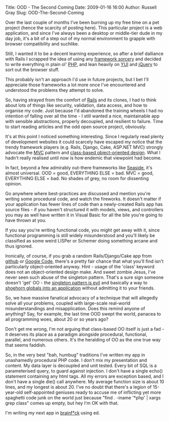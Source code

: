 Title: OOD - The Second Coming
Date: 2009-01-16 16:00
Author: Russell Gray
Slug: OOD-The-Second-Coming

Over the last couple of months I've been burning up my free time on a pet
project (hence the scarcity of posting here). This particular project is a web
application, and since I've always been a desktop or middle-tier dude in my
day job, it's a bit of a step out of my normal environment to grapple with
browser compatibility and suchlike.

Still, I wanted it to be a decent learning experience, so after a brief
dalliance with Rails I scrapped the idea of using any [framework sorcery][1]
and decided to write everything in plain ol' [PHP][2], and lean heavily on
[YUI][3] and [jQuery][4] to sort out the browser stuff.

This probably isn't an approach I'd use in future projects, but I bet I'll
appreciate those frameworks a lot more once I've encountered and understood
the problems they attempt to solve.

So, having strayed from the comfort of [Rails][5] and its clones, I had to
think about lots of things like security, validation, data access, and how to
organise my code. Just because I'd abandoned the training wheels I had no
intention of falling over all the time - I still wanted a nice, maintainable
app with sensible abstractions, properly decoupled, and resilient to failure.
Time to start reading articles and the odd open source project, obviously.

It's at this point I noticed something interesting. Since I regularly read
plenty of development websites it could scarcely have escaped my notice that
the trendy framework players (e.g. Rails, Django, Cake, ASP.NET MVC) strongly
advocate the [MVC][6] pattern and [class-based object-oriented design][7].
What I hadn't really realised until now is how endemic that viewpoint had
become.

In fact, beyond a few admirably out-there frameworks like [Seaside][8], it's
almost universal. OOD = good, EVERYTHING ELSE = bad. MVC = good, EVERYTHING
ELSE = bad. No shades of grey, no room for dissenting opinion.

Go anywhere where best-practices are discussed and mention you're writing some
procedural code, and watch the fireworks. It doesn't matter if your
application has fewer lines of code than a newly-created Rails app has source
files - if you haven't structured it with models, views, and controllers you
may as well have written it in Visual Basic for all the bile you're going to
have thrown at you.

If you say you're writing functional code, you might get away with it, since
functional programming is still widely misunderstood and you'll likely be
classified as some weird LISPer or Schemer doing something arcane and thus
ignored.

Ironically, of course, if you grab a random Rails/Django/Cake app from
[github][9] or [Google Code][10], there's a pretty fair chance that what
you'll find isn't particularly object-oriented anyway. Hint - usage of the
'class' keyword does not an object-oriented design make. And sweet zombie
Jesus, I've never seen such abuse of the singleton pattern. That's a sure sign
someone doesn't 'get' OO - the [singleton pattern is evil][11] and basically a
way to [shoehorn globals into an application][12] without admitting it to your
friends.

So, we have massive fanatical advocacy of a technique that will allegedly
solve all your problems, coupled with large-scale real-world misunderstandings
and misapplication. Does this remind anyone of anything? Say, for example, the
last time OOD swept the world, panacea to all programming woes, about 20 or so
years ago?

Don't get me wrong, I'm not arguing that class-based OO itself is just a fad -
it deserves its place as a paradigm alongside procedural, functional,
parallel, and numerous others. It's the heralding of OO as the one true way
that seems faddish.

So, in the very best "bah, humbug" traditions I've written my app in
unashamedly procedural PHP code. I don't mix my presentation and content. My
data layer is decoupled and unit tested. Every bit of SQL is a parameterised
query, to guard against injection. I don't have a single echo() statement
containing any html tags. All my errors are exception based, and I don't have
a single die() call anywhere. My average function size is about 10 lines, and
my longest is about 20. I've no doubt that there's a legion of 15-year-old
self-appointed geniuses ready to accuse me of inflicting yet more spaghetti
code junk on the world just because "find . -iname '*php' | xargs grep class"
comes up empty, but hey I'm OK with that.

I'm writing my next app in [brainf*ck][13]
using ed.


[1]: {filename}/development/Coding-by-Convention.md
[2]: http://php.net/
[3]: http://developer.yahoo.com/yui/
[4]: http://jquery.com/
[5]: http://rubyonrails.org/
[6]: http://en.wikipedia.org/wiki/Model-view-controller
[7]: http://en.wikipedia.org/wiki/Class-based_programming
[8]: http://www.seaside.st/
[9]: http://github.com/
[10]: http://code.google.com/hosting/
[11]: http://c2.com/cgi/wiki?SingletonsAreEvil
[12]: http://steve.yegge.googlepages.com/singleton-considered-stupid
[13]: http://en.wikipedia.org/wiki/Brainfuck